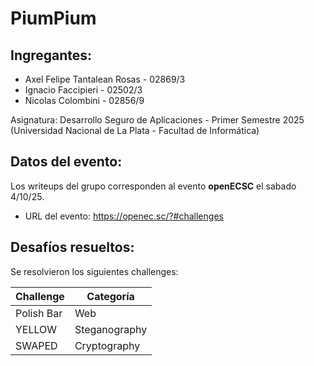 # PiumPium 

## Ingregantes:

 - Axel Felipe Tantalean Rosas - 02869/3         
 - Ignacio Faccipieri - 02502/3
 - Nicolas Colombini - 02856/9

Asignatura: Desarrollo Seguro de Aplicaciones - Primer Semestre 2025 (Universidad Nacional de La Plata - Facultad de Informática)

## Datos del evento:

Los writeups del grupo corresponden al evento **openECSC** el sabado 4/10/25.

- URL del evento: https://openec.sc/?#challenges

## Desafíos resueltos:

Se resolvieron los siguientes challenges:

| Challenge | Categoría |
| --------- | --------- |
| Polish Bar| Web |
| YELLOW | Steganography |
| SWAPED | Cryptography |

